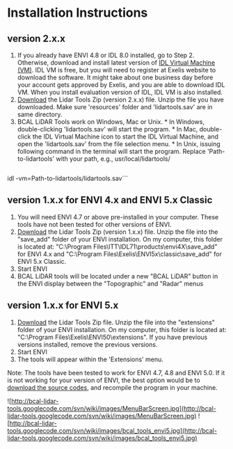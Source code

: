 # Installation Instructions #
## version 2.x.x ##
  1. If you already have ENVI 4.8 or IDL 8.0 installed, go to Step 2. Otherwise, download and install latest version of [IDL Virtual Machine (VM)](http://www.exelisvis.com/Support/HelpArticlesDetail/TabId/219/ArtMID/900/ArticleID/12395/The-IDL-Virtual-Machine.aspx).  IDL VM is free, but you will need to register at Exelis website to download the software. It might take about one business day before your account gets approved by Exelis, and you are able to download IDL VM. When you install evaluation version of IDL, IDL VM is also installed.
  1. [Download](http://bcal.boisestate.edu/tools/lidar/) the Lidar Tools Zip (version 2.x.x) file. Unzip the file you have downloaded. Make sure 'resources' folder and 'lidartools.sav' are in same directory.
  1. BCAL LiDAR Tools work on Windows, Mac or Unix.
    * In Windows, double-clicking 'lidartools.sav' will start the program.
    * In Mac, double-click the IDL Virtual Machine icon to start the IDL Virtual Machine, and open the 'lidartools.sav' from the file selection menu.
    * In Unix, issuing following command in the terminal will start the program. Replace 'Path-to-lidartools' with your path, e.g., usr/local/lidartools/
> > > ```
idl -vm=Path-to-lidartools/lidartools.sav```

## version 1.x.x for ENVI 4.x and ENVI 5.x Classic ##
  1. You will need ENVI 4.7 or above pre-installed in your computer. These tools have not been tested for other versions of ENVI.
  1. [Download](http://bcal.boisestate.edu/tools/lidar/) the Lidar Tools Zip (version 1.x.x) file. Unzip the file into the "save\_add" folder of your ENVI installation. On my computer, this folder is located at: "C:\Program Files\ITT\IDL71\products\envi4X\save\_add\" for ENVI 4.x and "C:\Program Files\Exelis\ENVI5x\classic\save\_add" for ENVI 5.x Classic.
  1. Start ENVI
  1. BCAL LiDAR tools will be located under a new "BCAL LiDAR" button in the ENVI display between the "Topographic" and "Radar" menus


## version 1.x.x for ENVI 5.x ##
  1. [Download](http://bcal.boisestate.edu/tools/lidar/) the Lidar Tools Zip file. Unzip the file into the "extensions" folder of your ENVI installation. On my computer, this folder is located at: "C:\Program Files\Exelis\ENVI50\extensions\". If you have previous versions installed, remove the previous versions.
  1. Start ENVI
  1. The tools will appear within the 'Extensions' menu.

Note: The tools have been tested to work for ENVI 4.7, 4.8 and ENVI 5.0. If it is not working for your version of ENVI, the best option would be to [download the source codes](http://code.google.com/p/bcal-lidar-tools/source), and recompile the program in your machine.

![http://bcal-lidar-tools.googlecode.com/svn/wiki/images/MenuBarScreen.jpg](http://bcal-lidar-tools.googlecode.com/svn/wiki/images/MenuBarScreen.jpg)
![http://bcal-lidar-tools.googlecode.com/svn/wiki/images/bcal_tools_envi5.jpg](http://bcal-lidar-tools.googlecode.com/svn/wiki/images/bcal_tools_envi5.jpg)